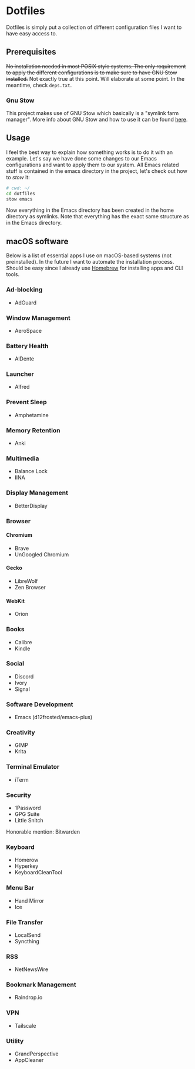 # Dotfiles

Dotfiles is simply put a collection of different configuration files I want to
have easy access to.

## Prerequisites

~~No installation needed in most POSIX style systems. The only requirement to
apply the different configurations is to make sure to have GNU Stow
installed.~~ Not exactly true at this point. Will elaborate at some point. In
the meantime, check `deps.txt`.

### Gnu Stow

This project makes use of GNU Stow which basically is a "symlink farm manager".
More info about GNU Stow and how to use it can be found [here](https://www.gnu.org/software/stow/).

## Usage

I feel the best way to explain how something works is to do it with an example.
Let's say we have done some changes to our Emacs configurations and want to
apply them to our system. All Emacs related stuff is contained in the emacs
directory in the project, let's check out how to *stow* it:

```bash
# cwd: ~/
cd dotfiles
stow emacs
```

Now everything in the Emacs directory has been created in the home directory as
symlinks. Note that everything has the exact same structure as in the Emacs
directory.

## macOS software

<!-- TODO: Move this section into its own file and reference from main README. -->

Below is a list of essential apps I use on macOS-based systems (not preinstalled). In the future I want to automate the installation process. Should be easy since I already use [Homebrew](https://brew.sh/) for installing apps and CLI tools.

### Ad-blocking

  * AdGuard

### Window Management

  * AeroSpace

### Battery Health

  * AlDente

### Launcher

  * Alfred

### Prevent Sleep

  * Amphetamine

### Memory Retention

  * Anki

### Multimedia

  * Balance Lock
  * IINA

### Display Management

  * BetterDisplay

### Browser

#### Chromium

  * Brave
  * UnGoogled Chromium

#### Gecko

  * LibreWolf
  * Zen Browser

#### WebKit

  * Orion

### Books

  * Calibre
  * Kindle

### Social

  * Discord
  * Ivory
  * Signal

### Software Development

  * Emacs (d12frosted/emacs-plus)

### Creativity

  * GIMP
  * Krita

### Terminal Emulator

  * iTerm

### Security

  * 1Password
  * GPG Suite
  * Little Snitch

Honorable mention: Bitwarden

### Keyboard

  * Homerow
  * Hyperkey
  * KeyboardCleanTool

### Menu Bar

  * Hand Mirror
  * Ice

### File Transfer

  * LocalSend
  * Syncthing

### RSS

  * NetNewsWire

### Bookmark Management

  * Raindrop.io

### VPN

  * Tailscale

### Utility

  * GrandPerspective
  * AppCleaner
